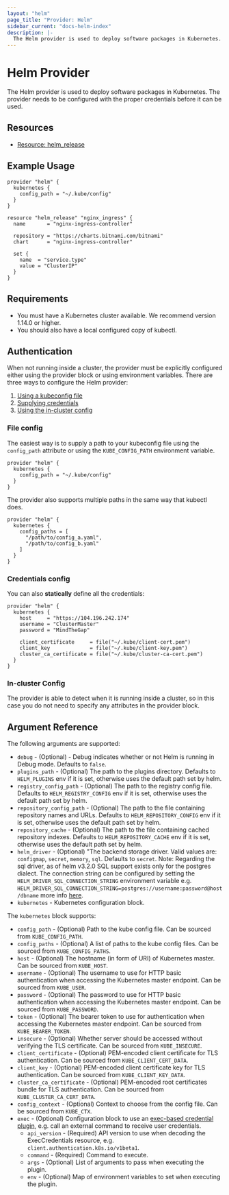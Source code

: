```yaml
---
layout: "helm"
page_title: "Provider: Helm"
sidebar_current: "docs-helm-index"
description: |-
  The Helm provider is used to deploy software packages in Kubernetes. The provider needs to be configured with the proper credentials before it can be used.
---
```


# Helm Provider

The Helm provider is used to deploy software packages in Kubernetes. The provider needs to be configured with the proper credentials before it can be used.

## Resources

* [Resource: helm_release](r/release.html)

## Example Usage

```hcl
provider "helm" {
  kubernetes {
    config_path = "~/.kube/config"
  }
}

resource "helm_release" "nginx_ingress" {
  name       = "nginx-ingress-controller"

  repository = "https://charts.bitnami.com/bitnami"
  chart      = "nginx-ingress-controller"

  set {
    name  = "service.type"
    value = "ClusterIP"
  }
}
```

## Requirements

- You must have a Kubernetes cluster available. We recommend version 1.14.0 or higher.
- You should also have a local configured copy of kubectl.

## Authentication

When not running inside a cluster, the provider must be explicitly configured either using the provider block or using environment variables. There are three ways to configure the Helm provider:

1. [Using a kubeconfig file](#file-config)
2. [Supplying credentials](#credentials-config)
3. [Using the in-cluster config](#in-cluster-config)

### File config

The easiest way is to supply a path to your kubeconfig file using the `config_path` attribute or using the `KUBE_CONFIG_PATH` environment variable.

```hcl
provider "helm" {
  kubernetes {
    config_path = "~/.kube/config"
  }
}
```

The provider also supports multiple paths in the same way that kubectl does.

```hcl
provider "helm" {
  kubernetes {
    config_paths = [
      "/path/to/config_a.yaml",
      "/path/to/config_b.yaml"
    ]
  }
}
```

### Credentials config

You can also **statically** define all the credentials:

```hcl
provider "helm" {
  kubernetes {
    host     = "https://104.196.242.174"
    username = "ClusterMaster"
    password = "MindTheGap"

    client_certificate     = file("~/.kube/client-cert.pem")
    client_key             = file("~/.kube/client-key.pem")
    cluster_ca_certificate = file("~/.kube/cluster-ca-cert.pem")
  }
}
```

### In-cluster Config

The provider is able to detect when it is running inside a cluster, so in this case you do not need to specify any attributes in the provider block.


## Argument Reference

The following arguments are supported:

* `debug` - (Optional) - Debug indicates whether or not Helm is running in Debug mode. Defaults to `false`.
* `plugins_path` - (Optional) The path to the plugins directory. Defaults to `HELM_PLUGINS` env if it is set, otherwise uses the default path set by helm.
* `registry_config_path` - (Optional) The path to the registry config file. Defaults to `HELM_REGISTRY_CONFIG` env if it is set, otherwise uses the default path set by helm.
* `repository_config_path` - (Optional) The path to the file containing repository names and URLs. Defaults to `HELM_REPOSITORY_CONFIG` env if it is set, otherwise uses the default path set by helm.
* `repository_cache` - (Optional) The path to the file containing cached repository indexes. Defaults to `HELM_REPOSITORY_CACHE` env if it is set, otherwise uses the default path set by helm.
* `helm_driver` - (Optional) "The backend storage driver. Valid values are: `configmap`, `secret`, `memory`, `sql`. Defaults to `secret`.
  Note: Regarding the sql driver, as of helm v3.2.0 SQL support exists only for the postgres dialect. The connection string can be configured by setting the `HELM_DRIVER_SQL_CONNECTION_STRING` environment variable e.g. `HELM_DRIVER_SQL_CONNECTION_STRING=postgres://username:password@host/dbname` more info [here](https://pkg.go.dev/github.com/lib/pq).
* `kubernetes` - Kubernetes configuration block.

The `kubernetes` block supports:

* `config_path` - (Optional) Path to the kube config file. Can be sourced from `KUBE_CONFIG_PATH`.
* `config_paths` - (Optional) A list of paths to the kube config files. Can be sourced from `KUBE_CONFIG_PATHS`.
* `host` - (Optional) The hostname (in form of URI) of Kubernetes master. Can be sourced from `KUBE_HOST`.
* `username` - (Optional) The username to use for HTTP basic authentication when accessing the Kubernetes master endpoint. Can be sourced from `KUBE_USER`.
* `password` - (Optional) The password to use for HTTP basic authentication when accessing the Kubernetes master endpoint. Can be sourced from `KUBE_PASSWORD`.
* `token` - (Optional) The bearer token to use for authentication when accessing the Kubernetes master endpoint. Can be sourced from `KUBE_BEARER_TOKEN`.
* `insecure` - (Optional) Whether server should be accessed without verifying the TLS certificate. Can be sourced from `KUBE_INSECURE`.
* `client_certificate` - (Optional) PEM-encoded client certificate for TLS authentication. Can be sourced from `KUBE_CLIENT_CERT_DATA`.
* `client_key` - (Optional) PEM-encoded client certificate key for TLS authentication. Can be sourced from `KUBE_CLIENT_KEY_DATA`.
* `cluster_ca_certificate` - (Optional) PEM-encoded root certificates bundle for TLS authentication. Can be sourced from `KUBE_CLUSTER_CA_CERT_DATA`.
* `config_context` - (Optional) Context to choose from the config file. Can be sourced from `KUBE_CTX`.
* `exec` - (Optional) Configuration block to use an [exec-based credential plugin](https://kubernetes.io/docs/reference/access-authn-authz/authentication/#client-go-credential-plugins), e.g. call an external command to receive user credentials.
  * `api_version` - (Required) API version to use when decoding the ExecCredentials resource, e.g. `client.authentication.k8s.io/v1beta1`.
  * `command` - (Required) Command to execute.
  * `args` - (Optional) List of arguments to pass when executing the plugin.
  * `env` - (Optional) Map of environment variables to set when executing the plugin.
